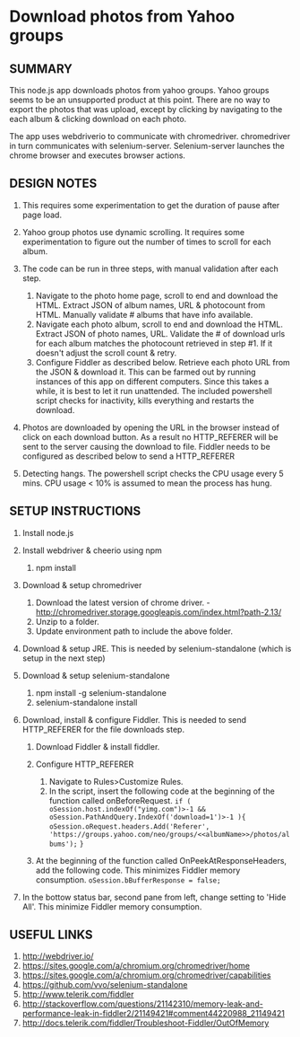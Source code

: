 Download photos from Yahoo groups
============================

SUMMARY
-------
This node.js app downloads photos from yahoo groups.   Yahoo groups seems to be an unsupported product at this point.   There are no way to export the photos that was upload, except by clicking by navigating to the each album & clicking download on each photo.

The app uses webdriverio to communicate with chromedriver.  chromedriver in turn communicates with selenium-server.   Selenium-server launches the chrome browser and executes browser actions.

DESIGN NOTES
------------
1. This requires some experimentation to get the duration of pause after page load.

2. Yahoo group photos use dynamic scrolling.  It requires some experimentation to figure out the number of times to scroll for each album. 

3. The code can be run in three steps, with manual validation after each step.
	1. Navigate to the photo home page, scroll to end and download the HTML.  Extract JSON of album names, URL & photocount from HTML. Manually validate # albums that have info available.
	2. Navigate each photo album, scroll to end and download the HTML.  Extract JSON of photo names, URL.   Validate the # of download urls for each album matches the photocount retrieved in step #1.   If it doesn't adjust the scroll count & retry.
	3. Configure Fiddler as described below.   Retrieve each photo URL from the JSON & download it.  This can be farmed out by running instances of this app on different computers. Since this takes a while, it is best to let it run unattended.  The included powershell script checks for inactivity, kills everything and restarts the download.

4. Photos are downloaded by opening the URL in the browser instead of click on each download button.   As a result no HTTP\_REFERER will be sent to the server causing the download to file.   Fiddler needs to be configured as described below to send a HTTP_REFERER 

5. Detecting hangs.  The powershell script checks the CPU usage every 5 mins.   CPU usage < 10% is assumed to mean the process has hung.


SETUP INSTRUCTIONS
------------------
1. Install node.js

2. Install webdriver & cheerio using npm
	1. npm install

3. Download & setup chromedriver
	1. Download the latest version of chrome driver.  - http://chromedriver.storage.googleapis.com/index.html?path-2.13/
	2. Unzip to a folder.
	3. Update environment path to include the above folder.

4. Download & setup JRE.  This is needed by selenium-standalone (which is setup in the next step)

5. Download & setup selenium-standalone
	1. npm install -g selenium-standalone
	2. selenium-standalone install

6. Download, install & configure Fiddler.  This is needed to send HTTP_REFERER for the file downloads step.
	1. Download Fiddler & install fiddler.
	2. Configure HTTP_REFERER
		1. Navigate to Rules>Customize Rules.
		2. In the script, insert the following code at the beginning of the function called onBeforeRequest.
                       `if ( oSession.host.indexOf("yimg.com")>-1 && oSession.PathAndQuery.IndexOf('download=1')>-1 ){`
				`oSession.oRequest.headers.Add('Referer', 'https://groups.yahoo.com/neo/groups/<<albumName>>/photos/albums');`
			`}`

   3. At the beginning of the function called OnPeekAtResponseHeaders, add the following code.  This minimizes Fiddler memory consumption.
		`oSession.bBufferResponse = false;`
			
  4. In the bottow status bar, second pane from left, change setting to 'Hide All'.  This minimize Fiddler memory consumption.


USEFUL LINKS
-------------
1. http://webdriver.io/
2. https://sites.google.com/a/chromium.org/chromedriver/home
3. https://sites.google.com/a/chromium.org/chromedriver/capabilities
4. https://github.com/vvo/selenium-standalone
5. http://www.telerik.com/fiddler
6. http://stackoverflow.com/questions/21142310/memory-leak-and-performance-leak-in-fiddler2/21149421#comment44220988_21149421
7. http://docs.telerik.com/fiddler/Troubleshoot-Fiddler/OutOfMemory
